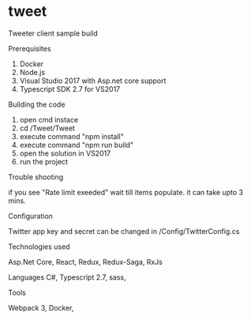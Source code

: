 # tweet
Tweeter client sample build

Prerequisites 

1. Docker
2. Node.js
5. Visual Studio 2017 with Asp.net core support
4. Typescript SDK 2.7 for VS2017

Building the code

1. open cmd instace
2. cd <projectdir>/Tweet/Tweet
3. execute command "npm install"
4. execute command "npm run build"
5. open the solution in VS2017
6. run the project

Trouble shooting

if you see "Rate limit exeeded" wait till items populate. it can take upto 3 mins.

Configuration

Twitter app key and secret can be changed in
<Project>/Config/TwitterConfig.cs


Technologies used

Asp.Net Core,
React,
Redux,
Redux-Saga,
RxJs

Languages
C#,
Typescript 2.7,
sass,

Tools

Webpack 3,
Docker,
